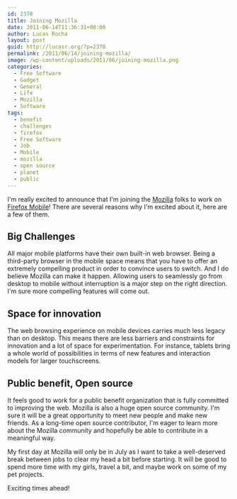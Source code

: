 ```yaml
---
id: 2378
title: Joining Mozilla
date: 2011-06-14T11:36:31+00:00
author: Lucas Rocha
layout: post
guid: http://lucasr.org/?p=2378
permalink: /2011/06/14/joining-mozilla/
image: /wp-content/uploads/2011/06/joining-mozilla.png
categories:
  - Free Software
  - Gadget
  - General
  - Life
  - Mozilla
  - Software
tags:
  - benefit
  - challenges
  - firefox
  - Free Software
  - Job
  - Mobile
  - mozilla
  - open source
  - planet
  - public
---
```

I'm really excited to announce that I'm joining the
[Mozilla](http://www.mozilla.com/) folks to work on [Firefox
Mobile](http://www.mozilla.com/mobile/)! There are several reasons why I'm
excited about it, here are a few of them.

## Big Challenges

All major mobile platforms have their own built-in web browser. Being a
third-party browser in the mobile space means that you have to offer an
extremely compelling product in order to convince users to switch. And I do
believe Mozilla can make it happen. Allowing users to seamlessly go from
desktop to mobile without interruption is a major step on the right direction.
I'm sure more compelling features will come out.

## Space for innovation

The web browsing experience on mobile devices carries much less legacy than on
desktop. This means there are less barriers and constraints for innovation and
a lot of space for experimentation. For instance, tablets bring a whole world
of possibilities in terms of new features and interaction models for larger
touchscreens.

## Public benefit, Open source

It feels good to work for a public benefit organization that is fully committed
to improving the web. Mozilla is also a huge open source community. I'm sure it
will be a great opportunity to meet new people and make new friends. As a
long-time open source contributor, I'm eager to learn more about the Mozilla
community and hopefully be able to contribute in a meaningful way.

My first day at Mozilla will only be in July as I want to take a well-deserved
break between jobs to clear my head a bit before starting. It will be good to
spend more time with my girls, travel a bit, and maybe work on some of my pet
projects.

Exciting times ahead!

